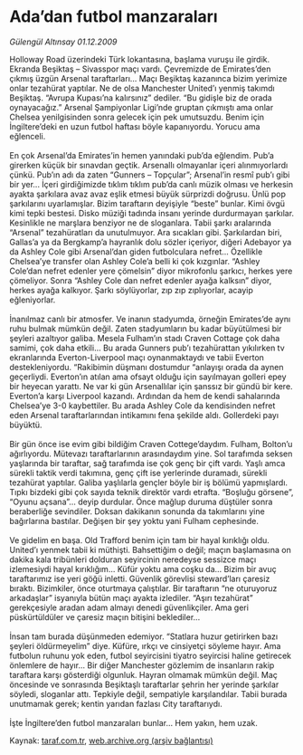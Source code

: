 # Ada’dan futbol manzaraları

*Gülengül Altınsay 01.12.2009*

<div class="yazi">Holloway Road üzerindeki Türk lokantasına, başlama vuruşu ile girdik. Ekranda Beşiktaş – Sivasspor maçı vardı. Çevremizde de Emirates’den çıkmış üzgün Arsenal taraftarları... Maçı Beşiktaş kazanınca bizim yerimize onlar tezahürat yaptılar. Ne de olsa Manchester United’ı yenmiş takımdı Beşiktaş. “Avrupa Kupası’na kalırsınız” dediler. “Bu gidişle biz de orada oynayacağız.” Arsenal Şampiyonlar Ligi’nde gruptan çıkmıştı ama onlar Chelsea yenilgisinden sonra gelecek için pek umutsuzdu. Benim için İngiltere’deki en uzun futbol haftası böyle kapanıyordu. Yorucu ama eğlenceli. <br/><br/>En çok Arsenal’da Emirates’in hemen yanındaki pub’da eğlendim. Pub’a girerken küçük bir sınavdan geçtik. Arsenallı olmayanlar içeri alınmıyorlardı çünkü. Pub’ın adı da zaten “Gunners – Topçular”; Arsenal’in resmî pub’ı gibi bir yer... İçeri girdiğimizde tıklım tıklım pub’da canlı müzik olması ve herkesin ayakta şarkılara avaz avaz eşlik etmesi büyük sürprizdi doğrusu. Ünlü pop şarkılarını uyarlamışlar. Bizim taraftarın deyişiyle “beste” bunlar. Kimi övgü kimi tepki bestesi. Disko müziği tadında insanı yerinde durdurmayan şarkılar. Kesinlikle ne marşlara benziyor ne de sloganlara. Tabii şarkı aralarında “Arsenal” tezahüratları da unutulmuyor. Ara sıcakları gibi. Şarkılardan biri, Gallas’a ya da Bergkamp’a hayranlık dolu sözler içeriyor, diğeri Adebayor ya da Ashley Cole gibi Arsenal’dan giden futbolculara nefret... Özellikle Chelsea’ye transfer olan Ashley Cole’a belli ki çok kızgınlar. “Ashley Cole’dan nefret edenler yere çömelsin” diyor mikrofonlu şarkıcı, herkes yere çömeliyor. Sonra “Ashley Cole dan nefret edenler ayağa kalksın” diyor, herkes ayağa kalkıyor. Şarkı söylüyorlar, zıp zıp zıplıyorlar, acayip eğleniyorlar. <br/><br/>İnanılmaz canlı bir atmosfer. Ve inanın stadyumda, örneğin Emirates’de aynı ruhu bulmak mümkün değil. Zaten stadyumların bu kadar büyütülmesi bir şeyleri azaltıyor galiba. Mesela Fulham’ın stadı Craven Cottage çok daha samimi, çok daha etkili... Bu arada Gunners pub’ı tezahürattan yıkılırken tv ekranlarında Everton-Liverpool maçı oynanmaktaydı ve tabii Everton destekleniyordu. “Rakibimin düşmanı dostumdur “anlayışı orada da aynen geçerliydi. Everton’ın atılan ama ofsayt olduğu için sayılmayan golleri epey bir heyecan yarattı. Ne var ki gün Arsenallılar için şanssız bir gündü bir kere. Everton’a karşı Liverpool kazandı. Ardından da hem de kendi sahalarında Chelsea’ye 3-0 kaybettiler. Bu arada Ashley Cole da kendisinden nefret eden Arsenal taraftarlarından intikamını fena şekilde aldı. Gollerdeki payı büyüktü. <br/><br/>Bir gün önce ise evim gibi bildiğim Craven Cottege’daydım. Fulham, Bolton’u ağırlıyordu. Mütevazı taraftarlarının arasındaydım yine. Sol tarafımda seksen yaşlarında bir taraftar, sağ tarafımda ise çok genç bir çift vardı. Yaşlı amca sürekli taktik verdi takımına, genç çift ise yerlerinde duramadı, sürekli tezahürat yaptılar. Galiba yaşlılarla gençler böyle bir iş bölümü yapmışlardı. Tıpkı bizdeki gibi çok sayıda teknik direktör vardı etrafta. “Boşluğu görsene”, “Oyunu açsana”... deyip durdular. Önce mağlup duruma düştüler sonra beraberliğe sevindiler. Doksan dakikanın sonunda da takımlarını yine bağırlarına bastılar. Değişen bir şey yoktu yani Fulham cephesinde. <br/><br/>Ve gidelim en başa. Old Trafford benim için tam bir hayal kırıklığı oldu. United’ı yenmek tabii ki müthişti. Bahsettiğim o değil; maçın başlamasına on dakika kala tribünleri dolduran seyircinin neredeyse sessizce maçı izlemesiydi hayal kırıklığım... Küfür yoktu ama coşku da... Bizim bir avuç taraftarımız ise yeri göğü inletti. Güvenlik görevlisi steward’ları çaresiz bıraktı. Bizimkiler, önce oturtmaya çalıştılar. Bir taraftarın “ne oturuyoruz arkadaşlar” isyanıyla bütün maçı ayakta izlediler. “Aşırı tezahürat” gerekçesiyle aradan adam almayı denedi güvenlikçiler. Ama geri püskürtüldüler ve çaresiz maçın bitişini beklediler... <br/><br/>İnsan tam burada düşünmeden edemiyor. “Statlara huzur getirirken bazı şeyleri öldürmeyelim” diye. Küfüre, ırkçı ve cinsiyetçi söyleme hayır. Ama futbolun ruhunu yok eden, futbol seyircisini tiyatro seyircisi haline getirecek önlemlere de hayır... Bir diğer Manchester gözlemim de insanların rakip taraftara karşı gösterdiği olgunluk. Hayran olmamak mümkün değil. Maç öncesinde ve sonrasında Beşiktaşlı taraftarlar şehrin her yerinde şarkılar söyledi, sloganlar attı. Tepkiyle değil, sempatiyle karşılandılar. Tabii burada unutmamak gerek; kentin yarıdan fazlası City taraftarıydı. <br/><br/>İşte İngiltere’den futbol manzaraları bunlar... Hem yakın, hem uzak.
              </div>

Kaynak: [taraf.com.tr](http://taraf.com.tr:80/makale/8806.htm), [web.archive.org (arşiv bağlantısı)](http://web.archive.org/web/20100312065838/http://taraf.com.tr:80/makale/8806.htm)

